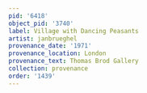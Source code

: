 ```yaml
---
pid: '6418'
object_pid: '3740'
label: Village with Dancing Peasants
artist: janbrueghel
provenance_date: '1971'
provenance_location: London
provenance_text: Thomas Brod Gallery
collection: provenance
order: '1439'
---
```

